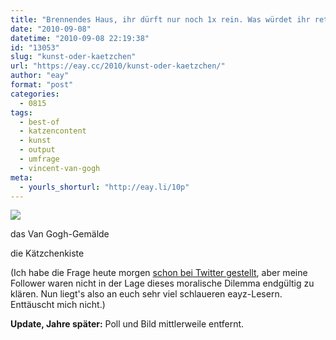 ```yaml
---
title: "Brennendes Haus, ihr dürft nur noch 1x rein. Was würdet ihr retten: ein original Van Gogh-Gemälde oder eine Kiste mit niedlichen Kätzchen?"
date: "2010-09-08"
datetime: "2010-09-08 22:19:38"
id: "13053"
slug: "kunst-oder-kaetzchen"
url: "https://eay.cc/2010/kunst-oder-kaetzchen/"
author: "eay"
format: "post"
categories:
  - 0815
tags:
  - best-of
  - katzencontent
  - kunst
  - output
  - umfrage
  - vincent-van-gogh
meta:
  - yourls_shorturl: "http://eay.li/10p"
---
```


![](https://eay.cc/uploads/2010/brennendeshaus.jpg)

 das Van Gogh-Gemälde

 die Kätzchenkiste

  
 

(Ich habe die Frage heute morgen [schon bei Twitter gestellt](http://twitter.com/Eay/status/23897877956), aber meine Follower waren nicht in der Lage dieses moralische Dilemma endgültig zu klären. Nun liegt's also an euch sehr viel schlaueren eayz-Lesern. Enttäuscht mich nicht.)

**Update, Jahre später:** Poll und Bild mittlerweile entfernt.
